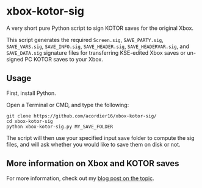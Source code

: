 # xbox-kotor-sig
A very short pure Python script to sign KOTOR saves for the original Xbox.

This script generates the required `Screen.sig`, `SAVE_PARTY.sig`, `SAVE_VARS.sig`, `SAVE_INFO.sig`, `SAVE_HEADER.sig`, `SAVE_HEADERVAR.sig`, and `SAVE_DATA.sig` signature files for transferring KSE-edited Xbox saves or un-signed PC KOTOR saves to your Xbox.

## Usage
First, install Python.

Open a Terminal or CMD, and type the following:
```
git clone https://github.com/acordier16/xbox-kotor-sig/
cd xbox-kotor-sig
python xbox-kotor-sig.py MY_SAVE_FOLDER
```

The script will then use your specified input save folder to compute the sig files, and will ask whether you would like to save them on disk or not.

## More information on Xbox and KOTOR saves

For more information, check out my [blog post on the topic]().

